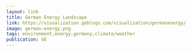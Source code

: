 ```yaml
---
layout: link
title: German Energy Landscape
link: https://visualization.geblogs.com/visualization/germanenergy/
image: german-energy.png
tags: environment,energy,germany,climate/weather
publication: GE
---
```

